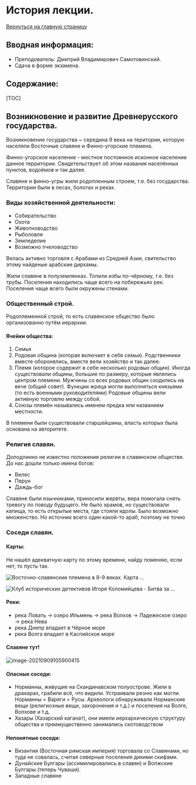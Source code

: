 # **История лекции.**

[Вернуться на главную страницу](/)

## Вводная информация:

* Преподователь: Дмитрий Владимирович Самотовинский.
* Сдача в форме экзамена.

## Содержание:

[TOC]

## **Возникновение и развитие Древнерусского государства.**

Возникновение государства ~ середина 9 века на територии, которую населяли Восточные славяне и Финно-угорские племена.

Финно-угорское население - местное постоянное исконное население данное территории. Свидетельствует об этом названия населённых пунктов, водоёмов и так далее.

Славяне и финно-угры жили родопленным строем, т.е. без государства. Территории были в лесах, болотах и реках. 

### Виды хозяйственной деятельности:

* Собирательство
* Охота
* Животноводство
* Рыболовля
* Земледелие
* Возможно пчеловодство

Велась активно торговля с Арабами из Средней Азии, свительство этому найденые арабские дирхамы.

Жили славяне в полуземлянках. Топили избы по-чёрному, т.е. без трубы. Поселения находились чаще всего на побережьях рек. Поселения чаще всего были окружены стенами.

### Общественный строй.

Родоплеменной строй, то есть славянское общество было организованно путём иерархии.

#### Ячейки общества:

1. Семья
2. Родовая община (которая включает в себя семьи). Родственники вместе оборонялись, вместе вели хозяйство и так далее.
3. Племя (которое содержит в себе несколько родовых общин). Иногда существовали общины, большие по размеру, которые являлись центром племени. Мужчины со всех родовых общин сходились на вече (общий совет). Функции жреца могли выполняться князьями (то есть военными руководителями)
   Родовые общины вели активную торговлю между собой.
4. Союзы племён назывались именем предка или названием местности.

В племени были существовали старшейшины, власть которых была основана на авторитете.

### Религия славян.

Доподлинно не известно положения религии в славянском обществе. До нас дошли только имена богов:

* Велес
* Перун
* Даждь-бог

Славяне были язычниками, приносили жервты, вера помогала снять тревогу по поводу будущего. Не было храмов, но существовали капища, то есть открытые места, где стояли идолы. 
Было возможно множенство. Но источник всего один какой-то араб, поэтому не точно

### Соседи славян.

#### Карты:

Не нашёл адекватную карту по этому времени, найду поменяю, если нет, то пусть так.

![Восточно-славянские племена в 8-9 веках. Карта ...](https://external-content.duckduckgo.com/iu/?u=https%3A%2F%2Fi.pinimg.com%2Foriginals%2F17%2F48%2Fa6%2F1748a6922413cfaf51d78e5293ccde2b.png&f=1&nofb=1)

![Клуб исторических детективов Игоря Коломийцева - Битва за ...](https://external-content.duckduckgo.com/iu/?u=http%3A%2F%2Fkdet.ucoz.ru%2FPicture%2FSkif%2Fs079.png&f=1&nofb=1)

#### Реки:

* река Ловать -> озеро Ильмень -> река Волхов ->  Ладежеское озеро -> река Нева 
* река Днепр впадает в Чёрное море
* река Волга впадает в Каспийское море

#### Славяне тут!

![image-20210909105900415](/home/semen/snap/typora/42/.config/Typora/typora-user-images/image-20210909105900415.png)

#### Опасные соседи:

* Норманны, живущие на Скандинавском полуострове. Жили в дракарах, грабили всё, что видили. Устраивали резню как могли. Норманны = Варяги = Русы. Археологи обнаруживали Норманские вещи (религиозные вещи, захоронения и т.д.) и поселения на Волге, Волхове и т.д.
* Хазары (Хазарский каганат), они имели иерхархическую структуру общества и преимущественно занимались скотоводством

#### Непонятные соседи:

* Византия (Восточная римская империя) торговала со Славянами, но туда не совалась, считая северные поселения дикими скифами.
* Дунайские Булгары (ассимилировались в славян) и Волжские Булгары (теперь Чуваши).
* Западные славяне

